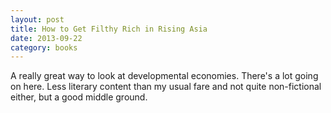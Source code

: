 ```yaml
---
layout: post
title: How to Get Filthy Rich in Rising Asia 
date: 2013-09-22
category: books
---
```

A really great way to look at developmental economies. There's a lot going on here. Less literary content than my usual fare and not quite non-fictional either, but a good middle ground.
